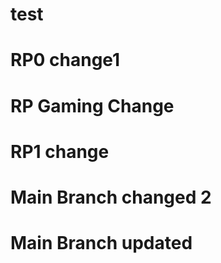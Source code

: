 # test

# RP0 change1

# RP Gaming Change

# RP1 change


# Main Branch changed 2


# Main Branch updated

